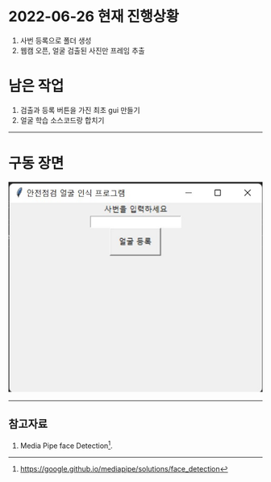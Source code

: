 # 2022-06-26 현재 진행상황
1. 사번 등록으로 폴더 생성
2. 웹캠 오픈, 얼굴 검출된 사진만 프레임 추출

# 남은 작업
1. 검출과 등록 버튼을 가진 최초 gui 만들기
2. 얼굴 학습 소스코드랑 합치기

**************
# 구동 장면
<img src = "GUI.jpg" alt = "gui 초기"></img>
**************

## 참고자료
1. Media Pipe face Detection[^1].




[^1]: https://google.github.io/mediapipe/solutions/face_detection
